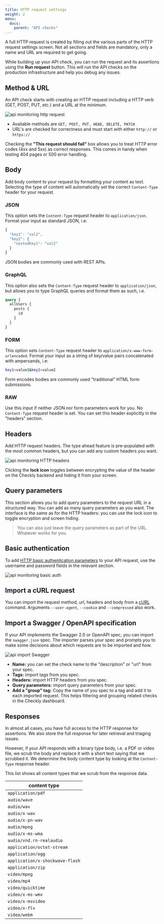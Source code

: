 ```yaml
---
title: HTTP request settings
weight: 2
menu:
  docs:
    parent: "API checks"
---
```


A full HTTP request is created by filling out the various parts of the HTTP request settings screen. Not all sections and fields
are mandatory, only a name and URL are required to get going.

While building up your API check, you can run the request and its assertions using the **Run request** button. This will run the
API checks on the production infrastructure and help you debug any issues.

## Method & URL

An API check starts with creating an HTTP request including a HTTP verb (GET, POST, PUT, etc.) and a URL at the minimum.

![api monitoring http request](/docs/images/api-checks/http-request-method.png)

- Available methods are `GET, POST, PUT, HEAD, DELETE, PATCH`
- URL's are checked for correctness and must start with either `http://` or `https://`

Checking the **"This request should fail"** box allows you to treat HTTP error codes (4xx and 5xx) as correct responses. This comes
in handy when testing 404 pages or 500 error handling.


## Body

Add body content to your request by formatting your content as text. Selecting the type of content will automatically set the correct `Content-Type` header for your request.

### JSON

This option sets the `Content-Type` request header to `application/json`. Format your input as standard JSON, i.e:

```js
{
  "key1": "val2",
  "key2": {
    "nestedKey1": "val2"
  }
}
```
JSON bodies are commonly used with REST APIs.

### GraphQL


This option also sets the `Content-Type` request header to `application/json`, but allows you to type GraphQL queries and
format them as such, i.e.

```graphql
query {
  allUsers {
    posts {
      id
    }
  }
}
```

### FORM

This option sets `Content-Type` request header to `application/x-www-form-urlencoded`. Format your input as a string of key/value pairs concatenated with ampersands, i.e:

```bash
key1=value1&key2=value2
```
Form encodes bodies are commonly used "traditional" HTML form submissions.

### RAW

Use this input if neither JSON nor form parameters work for you. No `Content-Type` request header is set. You can set this header explicitly in the "headers" section.

## Headers

Add HTTP request headers. The type ahead feature is pre-populated with the most common headers, but you can add any custom headers you want.

![api monitoring HTTP headers](/docs/images/api-checks/headers-query.png)

Clicking the **lock icon** toggles between encrypting the value of the header on the Checkly backend and hiding it from your screen.

## Query parameters

This section allows you to add query parameters to the request URL in a structured way. You can add as many query parameters as you want. The interface is the same as for the HTTP headers: you can use the lock icon to toggle encryption and screen hiding.

> You can also just leave the query parameters as part of the URL. Whatever works for you.

## Basic authentication

To add [HTTP basic authentication parameters](https://developer.mozilla.org/en-US/docs/Web/HTTP/Authentication) to your API
request, use the username and password fields in the relevant section.

![api monitoring basic auth](/docs/images/api-checks/basic-auth.png)

## Import a cURL request

You can import the request method, url, headers and body from a [cURL](https://curl.haxx.se/) command.
Arguments `--user-agent`, `--cookie` and `--compressed` also work.

## Import a Swagger / OpenAPI specification

If your API implements the Swagger 2.0 or OpenAPI spec, you can import the `swagger.json` spec. The importer
parses your spec and prompts you to make some decisions about which requests are to be imported and how.

![api import Swagger](/docs/images/api-checks/swagger.png)

- **Name:** you can set the check name to the "description" or "url" from your spec.
- **Tags:** import tags from you spec.
- **Headers:** import HTTP headers from you spec.
- **Query parameters:** import query parameters from your spec.
- **Add a "group" tag:** Copy the name of you spec to a tag and add it to each imported request. This helps
filtering and grouping related checks in the Checkly dashboard.

## Responses

In almost all cases, you have full access to the HTTP response for assertions. We also store the full response
for later retrieval and triaging issues.

However, if your API responds with a binary type body, i.e. a PDF or video file, we scrub the body and replace
it with a short text saying that we scrubbed it. We determine the body content type by looking at the `Content-Type`
response header. 

This list shows all content types that we scrub from the response data.

| content type |
| ------------- |
|`application/pdf`|
|`audio/wave`|
|`audio/wav`|
|`audio/x-wav`|
|`audio/x-pn-wav`|
|`audio/mpeg`|
|`audio/x-ms-wma`|
|`audio/vnd.rn-realaudio`|
|`application/octet-stream`|
|`application/ogg`|
|`application/x-shockwave-flash`|
|`application/zip`|
|`video/mpeg`|
|`video/mp4`|
|`video/quicktime`|
|`video/x-ms-wmv`|
|`video/x-msvideo`|
|`video/x-flv`|
|`video/webm`|

